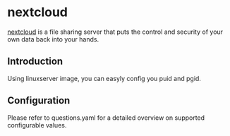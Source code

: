 # nextcloud

[nextcloud](https://nextcloud.com/) is a file sharing server that puts the control and security of your own data back into your hands.

## Introduction

Using linuxserver image, you can easyly config you puid and pgid.

## Configuration

Please refer to questions.yaml for a detailed overview on supported configurable values.